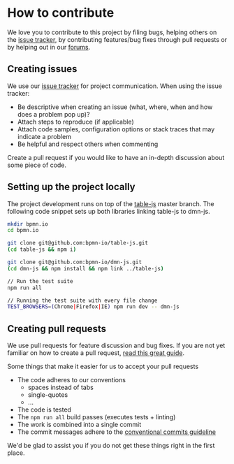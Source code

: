 # How to contribute

We love you to contribute to this project by filing bugs, helping others on the [issue tracker](https://github.com/bpmn-io/dmn-js/issues), by contributing features/bug fixes through pull requests or by helping out in our [forums](https://forum.bpmn.io/).


## Creating issues

We use our [issue tracker](https://github.com/bpmn-io/dmn-js/issues) for project communication.
When using the issue tracker:

* Be descriptive when creating an issue (what, where, when and how does a problem pop up)?
* Attach steps to reproduce (if applicable)
* Attach code samples, configuration options or stack traces that may indicate a problem
* Be helpful and respect others when commenting

Create a pull request if you would like to have an in-depth discussion about some piece of code.


## Setting up the project locally

The project development runs on top of the [table-js](https://github.com/bpmn-io/table-js) master branch. The following code snippet sets up both libraries linking table-js to dmn-js.

```sh
mkdir bpmn.io
cd bpmn.io

git clone git@github.com:bpmn-io/table-js.git
(cd table-js && npm i)

git clone git@github.com:bpmn-io/dmn-js.git
(cd dmn-js && npm install && npm link ../table-js)

// Run the test suite
npm run all

// Running the test suite with every file change
TEST_BROWSERS=(Chrome|Firefox|IE) npm run dev -- dmn-js
```


## Creating pull requests

We use pull requests for feature discussion and bug fixes. If you are not yet familiar on how to create a pull request, [read this great guide](https://gun.io/blog/how-to-github-fork-branch-and-pull-request).

Some things that make it easier for us to accept your pull requests

* The code adheres to our conventions
    * spaces instead of tabs
    * single-quotes
    * ...
* The code is tested
* The `npm run all` build passes (executes tests + linting)
* The work is combined into a single commit
* The commit messages adhere to the [conventional commits guideline](https://www.conventionalcommits.org)


We'd be glad to assist you if you do not get these things right in the first place.

